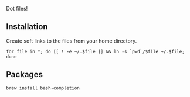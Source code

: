 Dot files!

## Installation

Create soft links to the files from your home directory.

    for file in *; do [[ ! -e ~/.$file ]] && ln -s `pwd`/$file ~/.$file; done

## Packages

    brew install bash-completion
